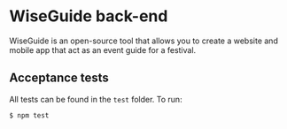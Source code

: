 # WiseGuide back-end

WiseGuide is an open-source tool that allows you to create a website and mobile app
that act as an event guide for a festival.

## Acceptance tests

All tests can be found in the `test` folder. To run:

```
$ npm test
```